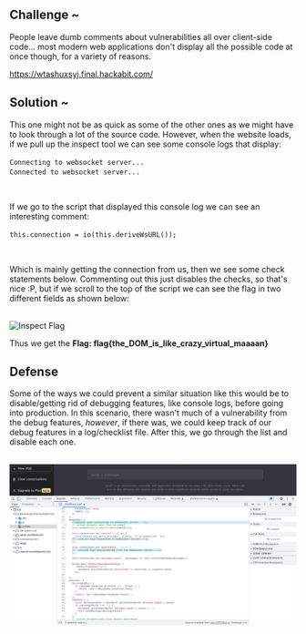 ## Challenge ~
People leave dumb comments about vulnerabilities all over client-side code... most modern web applications don't display all the possible code at once though, for a variety of reasons.

https://wtashuxsyj.final.hackabit.com/

## Solution ~
This one might not be as quick as some of the other ones as we might have to look through a lot of the source code. However, when the website loads, if we pull up the inspect tool we can see some console logs that display:
<br>

`Connecting to websocket server...`
<br>
`Connected to websocket server...`

<br>

If we go to the script that displayed this console log we can see an interesting comment:
<br>

`this.connection = io(this.deriveWsURL());`

<br>

Which is mainly getting the connection from us, then we see some check statements below. Commenting out this just disables the checks, so that's nice :P, but if we scroll to the top of the script we can see the flag in two different fields as shown below:

<br>
<img src="./Assets/" alt="Inspect Flag" width="auto" height="auto">
<br>

Thus we get the <b>Flag: flag{the_DOM_is_like_crazy_virtual_maaaan}</b>

## Defense
Some of the ways we could prevent a similar situation like this would be to disable/getting rid of debugging features, like console logs, before going into production. In this scenario, there wasn't much of a vulnerability from the debug features, <i>however</i>, if there was, we could keep track of our debug features in a log/checklist file. After this, we go through the list and disable each one.

<br>

<img src="./Assets/htmlChange.png" alt="Change">
